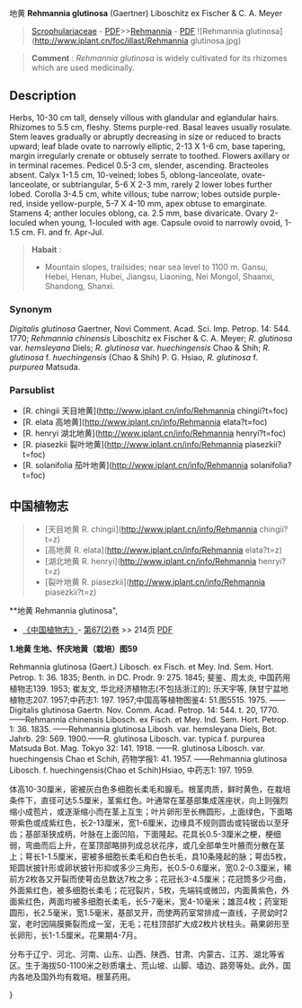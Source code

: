 地黄 **Rehmannia glutinosa** (Gaertner) Liboschitz ex Fischer & C. A. Meyer

> [Scrophulariaceae](http://www.iplant.cn/info/Scrophulariaceae?t=foc) - [PDF](http://www.iplant.cn/foc/pdf/Scrophulariaceae.pdf)>>[Rehmannia](http://www.iplant.cn/info/Rehmannia?t=foc) - [PDF](http://www.iplant.cn/foc/pdf/Rehmannia.pdf)
![Rehmannia glutinosa](http://www.iplant.cn/foc/illast/Rehmannia glutinosa.jpg)

> **Comment** : 
> *Rehmannia glutinosa* is widely cultivated for its rhizomes which are used medicinally.

## Description

Herbs, 10-30 cm tall, densely villous with glandular and eglandular hairs. Rhizomes to 5.5 cm, fleshy. Stems purple-red. Basal leaves usually rosulate. Stem leaves gradually or abruptly decreasing in size or reduced to bracts upward; leaf blade ovate to narrowly elliptic, 2-13 X 1-6 cm, base tapering, margin irregularly crenate or obtusely serrate to toothed. Flowers axillary or in terminal racemes. Pedicel 0.5-3 cm, slender, ascending. Bracteoles absent. Calyx 1-1.5 cm, 10-veined; lobes 5, oblong-lanceolate, ovate-lanceolate, or subtriangular, 5-6 X 2-3 mm, rarely 2 lower lobes further lobed. Corolla 3-4.5 cm, white villous; tube narrow; lobes outside purple-red, inside yellow-purple, 5-7 X 4-10 mm, apex obtuse to emarginate. Stamens 4; anther locules oblong, ca. 2.5 mm, base divaricate. Ovary 2-loculed when young, 1-loculed with age. Capsule ovoid to narrowly ovoid, 1-1.5 cm. Fl. and fr. Apr-Jul.

> **Habait** : 
>* Mountain slopes, trailsides; near sea level to 1100 m. Gansu, Hebei, Henan, Hubei, Jiangsu, Liaoning, Nei Mongol, Shaanxi, Shandong, Shanxi.

### Synonym
*Digitalis glutinosa* Gaertner, Novi Comment. Acad. Sci. Imp. Petrop. 14: 544. 1770; *Rehmannia chinensis* Liboschitz ex Fischer & C. A. Meyer; *R*. *glutinosa* var. *hemsleyana* Diels; *R*. *glutinosa* var. *huechingensis* Chao & Shih; *R. glutinosa* f. *huechingensis* (Chao & Shih) P. G. Hsiao, *R. glutinosa* f. *purpurea* Matsuda.

### Parsublist

* [R.  chingii  天目地黄](http://www.iplant.cn/info/Rehmannia chingii?t=foc)
* [R.  elata  高地黄](http://www.iplant.cn/info/Rehmannia elata?t=foc)
* [R.  henryi  湖北地黄](http://www.iplant.cn/info/Rehmannia henryi?t=foc)
* [R.  piasezkii  裂叶地黄](http://www.iplant.cn/info/Rehmannia piasezkii?t=foc)
* [R.  solanifolia  茄叶地黄](http://www.iplant.cn/info/Rehmannia solanifolia?t=foc)

## 中国植物志

> * [天目地黄  R.  chingii](http://www.iplant.cn/info/Rehmannia chingii?t=z)
> * [高地黄  R.  elata](http://www.iplant.cn/info/Rehmannia elata?t=z)
> * [湖北地黄  R.  henryi](http://www.iplant.cn/info/Rehmannia henryi?t=z)
> * [裂叶地黄  R.  piasezkii](http://www.iplant.cn/info/Rehmannia piasezkii?t=z)

**地黄 Rehmannia glutinosa",

* [《中国植物志》](http://www.iplant.cn/frps)- [第67(2)卷](http://www.iplant.cn/frps/vol/67(2)) >> 214页 [PDF](http://www.iplant.cn/frps/pdf/67(2)/214.pdf)

**1.地黄 生地、怀庆地黄（栽培）图59**

Rehmannia glutinosa (Gaert.) Libosch. ex Fisch. et Mey. Ind. Sem. Hort. Petrop. 1: 36. 1835; Benth. in DC. Prodr. 9: 275. 1845; 斐鉴、周太炎, 中国药用植物志139. 1953; 崔友文, 华北经济植物志(不包括浙江的); 乐天宇等, 陕甘宁盆地植物志207. 1957;中药志1: 197. 1957;中国高等植物图鉴4: 51.图5515. 1975. ——Digitalis glutinosa Gaertn. Nov. Comm. Acad. Petrop. 14: 544. t. 20, 1770.——Rehmannia chinensis Libosch. ex Fisch. et Mey. Ind. Sem. Hort. Petrop. 1: 36. 1835. ——Rehmannia glutinosa Libosh. var. hemsleyana Diels, Bot. Jahrb. 29: 569. 1900.——R. glutinosa Libosch. var. typica f. purpurea Matsuda Bot. Mag. Tokyo 32: 141. 1918. ——R. glutinosa Libosch. var. huechingensis Chao et Schih, 药物学报1: 41. 1957. ——Rehmannia glutinosa Libosch. f. huechingensis(Chao et Schih)Hsiao, 中药志1: 197. 1959.

体高10-30厘米，密被灰白色多细胞长柔毛和腺毛。根茎肉质，鲜时黄色，在栽培条件下，直径可达5.5厘米，茎紫红色。叶通常在茎基部集成莲座状，向上则强烈缩小成苞片，或逐渐缩小而在茎上互生；叶片卵形至长椭圆形，上面绿色，下面略带紫色或成紫红色，长2-13厘米，宽1-6厘米，边缘具不规则圆齿或钝锯齿以至牙齿；基部渐狭成柄，叶脉在上面凹陷，下面隆起。花具长0.5-3厘米之梗，梗细弱，弯曲而后上升，在茎顶部略排列成总状花序，或几全部单生叶腋而分散在茎上；萼长1-1.5厘米，密被多细胞长柔毛和白色长毛，具10条隆起的脉；萼齿5枚，矩圆状披针形或卵状披针形抑或多少三角形，长0.5-0.6厘米，宽0.2-0.3厘米，稀前方2枚各又开裂而使萼齿总数达7枚之多；花冠长3-4.5厘米；花冠筒多少弓曲，外面紫红色，被多细胞长柔毛；花冠裂片，5枚，先端钝或微凹，内面黄紫色，外面紫红色，两面均被多细胞长柔毛，长5-7毫米，宽4-10毫米；雄蕊4枚；药室矩圆形，长2.5毫米，宽1.5毫米，基部叉开，而使两药室常排成一直线，子房幼时2室，老时因隔膜撕裂而成一室，无毛；花柱顶部扩大成2枚片状柱头。蒴果卵形至长卵形，长1-1.5厘米。花果期4-7月。

分布于辽宁、河北、河南、山东、山西、陕西、甘肃、内蒙古、江苏、湖北等省区。生于海拔50-1100米之砂质壤土、荒山坡、山脚、墙边、路旁等处。此外，国内各地及国外均有栽培。根茎药用。

}